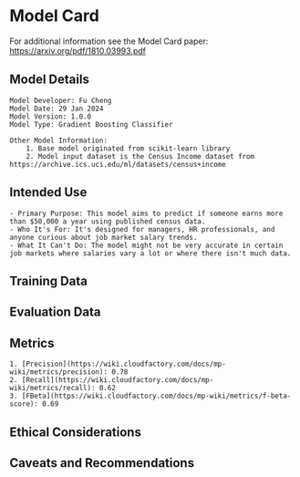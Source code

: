 # Model Card
For additional information see the Model Card paper: https://arxiv.org/pdf/1810.03993.pdf

## Model Details
    Model Developer: Fu Cheng
    Model Date: 29 Jan 2024
    Model Version: 1.0.0
    Model Type: Gradient Boosting Classifier

    Other Model Information: 
        1. Base model originated from scikit-learn library
        2. Model input dataset is the Census Income dataset from https://archive.ics.uci.edu/ml/datasets/census+income

## Intended Use
    - Primary Purpose: This model aims to predict if someone earns more than $50,000 a year using published census data.
    - Who It's For: It's designed for managers, HR professionals, and anyone curious about job market salary trends.
    - What It Can't Do: The model might not be very accurate in certain job markets where salaries vary a lot or where there isn't much data.

## Training Data

## Evaluation Data

## Metrics
    1. [Precision](https://wiki.cloudfactory.com/docs/mp-wiki/metrics/precision): 0.78
    2. [Recall](https://wiki.cloudfactory.com/docs/mp-wiki/metrics/recall): 0.62
    3. [FBeta](https://wiki.cloudfactory.com/docs/mp-wiki/metrics/f-beta-score): 0.69

## Ethical Considerations

## Caveats and Recommendations
